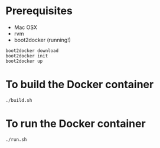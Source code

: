 # Prerequisites

* Mac OSX
* rvm
* boot2docker (running!)
```
boot2docker download
boot2docker init
boot2docker up
```

# To build the Docker container

```
./build.sh
```

# To run the Docker container

```
./run.sh
```

